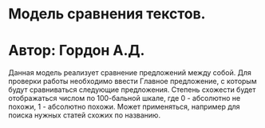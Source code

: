 # Модель сравнения текстов.
# Автор: Гордон А.Д. 
Данная модель реализует сравнение предложений между собой. Для проверки работы необходимо ввести Главное предложение, с которым будут сравниваться следующие предложения. Степень схожести будет отображаться числом по 100-бальной шкале, где 0 - абсолютно не похожи, 1 - абсолютно похожи. Может применяться, например для поиска нужных статей схожих по названию.  
